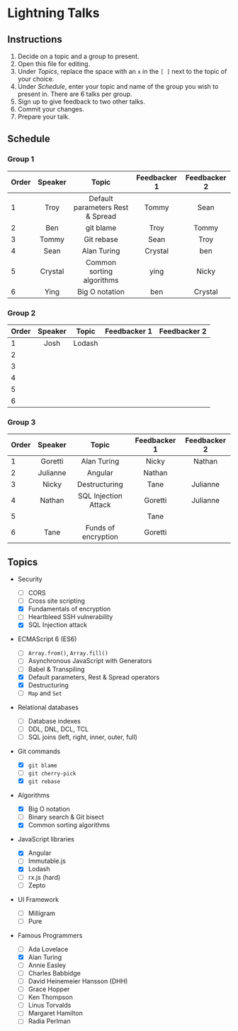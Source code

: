 # Lightning Talks

## Instructions

1. Decide on a topic and a group to present.
1. Open this file for editing.
1. Under _Topics_, replace the space with an `x` in the `[ ]` next to the topic of your choice.
1. Under _Schedule_, enter your topic and name of the group you wish to present in. There are 6 talks per group.
1. Sign up to give feedback to two other talks.
1. Commit your changes.
1. Prepare your talk.

## Schedule

### Group 1

| Order | Speaker |              Topic               | Feedbacker 1 | Feedbacker 2 |
| ----- | :-----: | :------------------------------: | :----------: | :----------: |
| 1     |  Troy   | Default parameters Rest & Spread |    Tommy     |     Sean     |
| 2     |   Ben   |            git blame             |     Troy     |    Tommy     |
| 3     |  Tommy  |            Git rebase            |     Sean     |     Troy     |
| 4     |  Sean   |           Alan Turing            |   Crystal    |      ben     |
| 5     | Crystal |    Common sorting algorithms     |   ying       |     Nicky    |
| 6     |   Ying  |           Big O notation         |     ben      |   Crystal    | 

### Group 2

| Order | Speaker | Topic | Feedbacker 1 | Feedbacker 2 |
| ----- | :-----: | :---: | :----------: | :----------: |
| 1     | Josh    | Lodash|              |              |
| 2     |         |       |              |              |
| 3     |         |       |              |              |
| 4     |         |       |              |              |
| 5     |         |       |              |              |
| 6     |         |       |              |              |

### Group 3

| Order | Speaker  |        Topic         | Feedbacker 1 | Feedbacker 2 |
| ----- | :------: | :------------------: | :----------: | :----------: |
| 1     | Goretti  |     Alan Turing      |     Nicky    |    Nathan    |
| 2     | Julianne |       Angular        |    Nathan    |            |
| 3     |  Nicky   |   Destructuring      |    Tane      |   Julianne   |
| 4     |  Nathan  | SQL Injection Attack |   Goretti    |   Julianne   |
| 5     |          |                      |    Tane      |              |
| 6     | Tane     | Funds of encryption  |   Goretti    |            |

## Topics

- Security

  - [ ] CORS
  - [ ] Cross site scripting
  - [x] Fundamentals of encryption
  - [ ] Heartbleed SSH vulnerability
  - [x] SQL Injection attack

- ECMAScript 6 (ES6)

  - [ ] `Array.from()`, `Array.fill()`
  - [ ] Asynchronous JavaScript with Generators
  - [ ] Babel & Transpiling
  - [x] Default parameters, Rest & Spread operators
  - [x] Destructuring
  - [ ] `Map` and `Set`

- Relational databases

  - [ ] Database indexes
  - [ ] DDL, DNL, DCL, TCL
  - [ ] SQL joins (left, right, inner, outer, full)

- Git commands

  - [x] `git blame`
  - [ ] `git cherry-pick`
  - [x] `git rebase`

- Algorithms

  - [x] Big O notation
  - [ ] Binary search & Git bisect
  - [x] Common sorting algorithms

- JavaScript libraries

  - [x] Angular
  - [ ] Immutable.js
  - [x] Lodash
  - [ ] rx.js (hard)
  - [ ] Zepto

- UI Framework

  - [ ] Milligram
  - [ ] Pure

- Famous Programmers
  - [ ] Ada Lovelace
  - [x] Alan Turing
  - [ ] Annie Easley
  - [ ] Charles Babbidge
  - [ ] David Heinemeier Hansson (DHH)
  - [ ] Grace Hopper
  - [ ] Ken Thompson
  - [ ] Linus Torvalds
  - [ ] Margaret Hamilton
  - [ ] Radia Perlman
